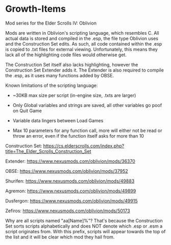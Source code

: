 # Growth-Items
Mod series for the Elder Scrolls IV: Oblivion

Mods are written in Oblivion's scripting language, which resembles C.
All actual data is stored and compiled in the .esp, the file type Oblivion uses and the Construction Set edits.
As such, all code contained within the .esp is copied to .txt files for external viewing.
Unfortunately, this means they lack all of the highlighting code files would otherwise get.

The Construction Set itself also lacks highlighting, however the Construction Set Extender adds it.
The Extender is also required to compile the .esp, as it uses many functions added by OBSE.

Known limitations of the scripting language:

- ~30KB max size per script (in-engine size, .txts are larger)

- Only Global variables and strings are saved, all other variables go poof on Quit Game

- Variable data lingers between Load Games

- Max 10 parameters for any function call, more will either not be read or throw an error, even if the function itself asks for more than 10



Construction Set: https://cs.elderscrolls.com/index.php?title=The_Elder_Scrolls_Construction_Set

Extender: https://www.nexusmods.com/oblivion/mods/36370

OBSE: https://www.nexusmods.com/oblivion/mods/37952

Shurifen: https://www.nexusmods.com/oblivion/mods/49883

Agremon: https://www.nexusmods.com/oblivion/mods/49899

Dusfergon: https://www.nexusmods.com/oblivion/mods/49915

Zefiros: https://www.nexusmods.com/oblivion/mods/50173

Why are all scripts named "aa[Name]%"?  That's because the Construction Set sorts scripts alphabetically and does NOT denote which .esp or .esm a script originates from.  With this prefix, scripts will appear towards the top of the list and it will be clear which mod they hail from.
